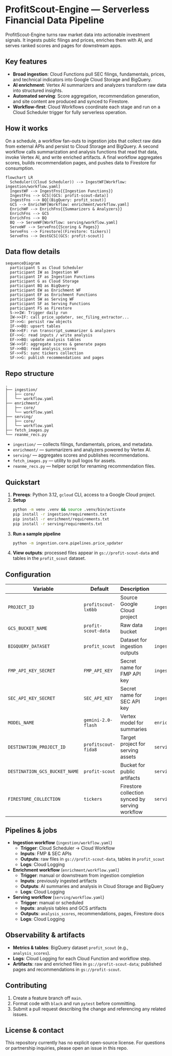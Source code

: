 # ProfitScout-Engine — Serverless Financial Data Pipeline

ProfitScout-Engine turns raw market data into actionable investment signals. It ingests public filings and prices, enriches them with AI, and serves ranked scores and pages for downstream apps.

## Key features

- **Broad ingestion**: Cloud Functions pull SEC filings, fundamentals, prices, and technical indicators into Google Cloud Storage and BigQuery.
- **AI enrichment**: Vertex AI summarizers and analyzers transform raw data into structured insights.
- **Automated serving**: Score aggregation, recommendation generation, and site content are produced and synced to Firestore.
- **Workflow-first**: Cloud Workflows coordinate each stage and run on a Cloud Scheduler trigger for fully serverless operation.

## How it works

On a schedule, a workflow fan-outs to ingestion jobs that collect raw data from external APIs and persist to Cloud Storage and BigQuery. A second workflow calls summarization and analysis functions that read that data, invoke Vertex AI, and write enriched artifacts. A final workflow aggregates scores, builds recommendation pages, and pushes data to Firestore for consumption.

```mermaid
flowchart LR
  Scheduler((Cloud Scheduler)) --> IngestWF[Workflow: ingestion/workflow.yaml]
  IngestWF --> IngestFns{{Ingestion Functions}}
  IngestFns --> GCS[(GCS: profit-scout-data)]
  IngestFns --> BQ[(BigQuery: profit_scout)]
  GCS --> EnrichWF[Workflow: enrichment/workflow.yaml]
  EnrichWF --> EnrichFns{{Summarizers & Analyzers}}
  EnrichFns --> GCS
  EnrichFns --> BQ
  BQ --> ServeWF[Workflow: serving/workflow.yaml]
  ServeWF --> ServeFns{{Scoring & Pages}}
  ServeFns --> Firestore[(Firestore: tickers)]
  ServeFns --> DestGCS[(GCS: profit-scout)]
```

## Data flow details

```mermaid
sequenceDiagram
  participant S as Cloud Scheduler
  participant IW as Ingestion WF
  participant IF as Ingestion Functions
  participant G as Cloud Storage
  participant BQ as BigQuery
  participant EW as Enrichment WF
  participant EF as Enrichment Functions
  participant SW as Serving WF
  participant SF as Serving Functions
  participant FS as Firestore
  S->>IW: Trigger daily run
  IW->>IF: call price_updater, sec_filing_extractor...
  IF->>G: persist raw objects
  IF->>BQ: upsert tables
  EW->>EF: run transcript_summarizer & analyzers
  EF->>G: read inputs / write analysis
  EF->>BQ: update analysis tables
  SW->>SF: aggregate scores & generate pages
  SF->>BQ: read analysis_scores
  SF->>FS: sync tickers collection
  SF->>G: publish recommendations and pages
```

## Repo structure

```
.
├── ingestion/
│   ├── core/
│   └── workflow.yaml
├── enrichment/
│   ├── core/
│   └── workflow.yaml
├── serving/
│   ├── core/
│   └── workflow.yaml
├── fetch_images.py
└── reanme_recs.py
```

- `ingestion/` — collects filings, fundamentals, prices, and metadata.
- `enrichment/` — summarizers and analyzers powered by Vertex AI.
- `serving/` — aggregates scores and publishes recommendations.
- `fetch_images.py` — utility to pull logos for assets.
- `reanme_recs.py` — helper script for renaming recommendation files.

## Quickstart

1. **Prereqs**: Python 3.12, `gcloud` CLI, access to a Google Cloud project.
2. **Setup**
   ```bash
   python -m venv .venv && source .venv/bin/activate
   pip install -r ingestion/requirements.txt
   pip install -r enrichment/requirements.txt
   pip install -r serving/requirements.txt
   ```
3. **Run a sample pipeline**
   ```bash
   python -m ingestion.core.pipelines.price_updater
   ```
4. **View outputs**: processed files appear in `gs://profit-scout-data` and tables in the `profit_scout` dataset.

## Configuration

| Variable | Default | Description | Location |
| --- | --- | --- | --- |
| `PROJECT_ID` | `profitscout-lx6bb` | Source Google Cloud project | `ingestion/core/config.py` |
| `GCS_BUCKET_NAME` | `profit-scout-data` | Raw data bucket | `ingestion/core/config.py` |
| `BIGQUERY_DATASET` | `profit_scout` | Dataset for ingestion outputs | `ingestion/core/config.py` |
| `FMP_API_KEY_SECRET` | `FMP_API_KEY` | Secret name for FMP API key | `ingestion/core/config.py` |
| `SEC_API_KEY_SECRET` | `SEC_API_KEY` | Secret name for SEC API key | `ingestion/core/config.py` |
| `MODEL_NAME` | `gemini-2.0-flash` | Vertex model for summaries | `enrichment/core/config.py` |
| `DESTINATION_PROJECT_ID` | `profitscout-fida8` | Target project for serving assets | `serving/core/config.py` |
| `DESTINATION_GCS_BUCKET_NAME` | `profit-scout` | Bucket for public artifacts | `serving/core/config.py` |
| `FIRESTORE_COLLECTION` | `tickers` | Firestore collection synced by serving workflow | `serving/core/config.py` |

## Pipelines & jobs

- **Ingestion workflow** (`ingestion/workflow.yaml`)
  - **Trigger**: Cloud Scheduler → Cloud Workflow
  - **Inputs**: FMP & SEC APIs
  - **Outputs**: raw files in `gs://profit-scout-data`, tables in `profit_scout`
  - **Logs**: Cloud Logging
- **Enrichment workflow** (`enrichment/workflow.yaml`)
  - **Trigger**: manual or downstream from ingestion completion
  - **Inputs**: previously ingested artifacts
  - **Outputs**: AI summaries and analysis in Cloud Storage and BigQuery
  - **Logs**: Cloud Logging
- **Serving workflow** (`serving/workflow.yaml`)
  - **Trigger**: manual or scheduled
  - **Inputs**: analysis tables and GCS artifacts
  - **Outputs**: `analysis_scores`, recommendations, pages, Firestore docs
  - **Logs**: Cloud Logging

## Observability & artifacts

- **Metrics & tables**: BigQuery dataset `profit_scout` (e.g., `analysis_scores`).
- **Logs**: Cloud Logging for each Cloud Function and workflow step.
- **Artifacts**: raw and enriched files in `gs://profit-scout-data`; published pages and recommendations in `gs://profit-scout`.

## Contributing

1. Create a feature branch off `main`.
2. Format code with `black` and run `pytest` before committing.
3. Submit a pull request describing the change and referencing any related issues.

## License & contact

This repository currently has no explicit open-source license. For questions or partnership inquiries, please open an issue in this repo.

